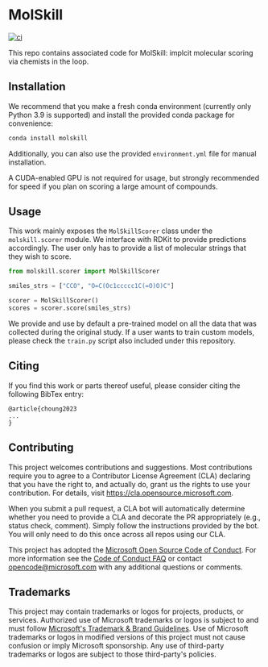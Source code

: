 # MolSkill

[![ci](https://github.com/microsoft/molskill/actions/workflows/ci.yml/badge.svg)](https://github.com/microsoft/molskill/actions/workflows/ci.yml)

This repo contains associated code for MolSkill: implcit molecular scoring via chemists in the loop.

## Installation

We recommend that you make a fresh conda environment (currently only Python 3.9 is supported) and install the provided conda package for convenience:

```bash
conda install molskill
```

Additionally, you can also use the provided `environment.yml` file for manual installation.

A CUDA-enabled GPU is not required for usage, but strongly recommended for speed if you plan on scoring a large amount of compounds. 


## Usage

This work mainly exposes the `MolSkillScorer` class under the `molskill.scorer` module. We interface with RDKit to provide predictions accordingly. The user only has to provide a list of molecular strings that they wish to score. 

```python
from molskill.scorer import MolSkillScorer

smiles_strs = ["CCO", "O=C(Oc1ccccc1C(=O)O)C"] 

scorer = MolSkillScorer()
scores = scorer.score(smiles_strs)
```

We provide and use by default a pre-trained model on all the data that was collected during the original study. If a user wants to train custom models, please check the `train.py` script also included under this repository.


## Citing

If you find this work or parts thereof useful, please consider citing the following BibTex entry:

```
@article{choung2023
...
}

```

## Contributing

This project welcomes contributions and suggestions.  Most contributions require you to agree to a
Contributor License Agreement (CLA) declaring that you have the right to, and actually do, grant us
the rights to use your contribution. For details, visit https://cla.opensource.microsoft.com.

When you submit a pull request, a CLA bot will automatically determine whether you need to provide
a CLA and decorate the PR appropriately (e.g., status check, comment). Simply follow the instructions
provided by the bot. You will only need to do this once across all repos using our CLA.

This project has adopted the [Microsoft Open Source Code of Conduct](https://opensource.microsoft.com/codeofconduct/).
For more information see the [Code of Conduct FAQ](https://opensource.microsoft.com/codeofconduct/faq/) or
contact [opencode@microsoft.com](mailto:opencode@microsoft.com) with any additional questions or comments.

## Trademarks

This project may contain trademarks or logos for projects, products, or services. Authorized use of Microsoft 
trademarks or logos is subject to and must follow 
[Microsoft's Trademark & Brand Guidelines](https://www.microsoft.com/en-us/legal/intellectualproperty/trademarks/usage/general).
Use of Microsoft trademarks or logos in modified versions of this project must not cause confusion or imply Microsoft sponsorship.
Any use of third-party trademarks or logos are subject to those third-party's policies.
